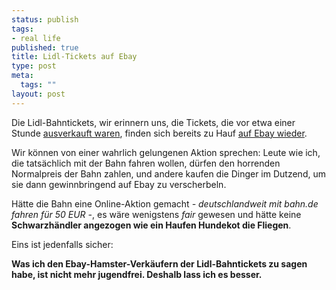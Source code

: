 ```yaml
--- 
status: publish
tags: 
- real life
published: true
title: Lidl-Tickets auf Ebay
type: post
meta: 
  tags: ""
layout: post
---
```

Die Lidl-Bahntickets, wir erinnern uns, die Tickets, die vor etwa einer Stunde <a href="http://fredericiana.de/archives/2005/05/19/der-helle-bahnsinn/">ausverkauft waren</a>, finden sich bereits zu Hauf <a href="http://search.ebay.de/lidl_Bahntickets_W0QQcatrefZC12QQfromZR8QQfsooZ1QQfsopZ1QQsacatZ37352">auf Ebay wieder</a>.

Wir können von einer wahrlich gelungenen Aktion sprechen: Leute wie ich, die tatsächlich mit der Bahn fahren wollen, dürfen den horrenden Normalpreis der Bahn zahlen, und andere kaufen die Dinger im Dutzend, um sie dann gewinnbringend auf Ebay zu verscherbeln.

Hätte die Bahn eine Online-Aktion gemacht <em>- deutschlandweit mit bahn.de fahren für 50 EUR -</em>, es wäre wenigstens <em>fair</em> gewesen und hätte keine <strong>Schwarzhändler angezogen wie ein Haufen Hundekot die Fliegen</strong>.

Eins ist jedenfalls sicher:

<strong>Was ich den Ebay-Hamster-Verkäufern der Lidl-Bahntickets zu sagen habe, ist nicht mehr jugendfrei. Deshalb lass ich es besser.</strong>
